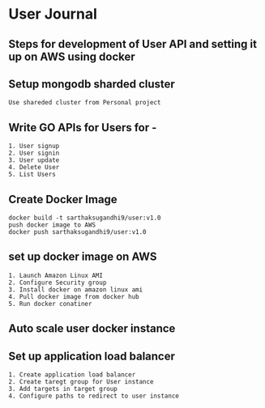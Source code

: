 # User Journal

## Steps for development of User API and setting it up on AWS using docker

## Setup mongodb sharded cluster
```
Use shareded cluster from Personal project
```

## Write GO APIs for Users for - 
```
1. User signup
2. User signin
3. User update
4. Delete User
5. List Users
```

## Create Docker Image
```
docker build -t sarthaksugandhi9/user:v1.0
push docker image to AWS
docker push sarthaksugandhi9/user:v1.0
```

## set up docker image on AWS
```
1. Launch Amazon Linux AMI
2. Configure Security group
3. Install docker on amazon linux ami
4. Pull docker image from docker hub
5. Run docker conatiner
```

## Auto scale user docker instance

## Set up application load balancer
```
1. Create application load balancer
2. Create taregt group for User instance
3. Add targets in target group
4. Configure paths to redirect to user instance
```
